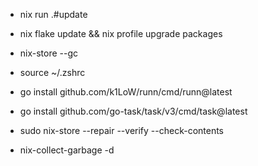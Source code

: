 - nix run .#update

- nix flake update && nix profile upgrade packages

- nix-store --gc

- source ~/.zshrc

- go install github.com/k1LoW/runn/cmd/runn@latest

- go install github.com/go-task/task/v3/cmd/task@latest

- sudo nix-store --repair --verify --check-contents

- nix-collect-garbage -d
